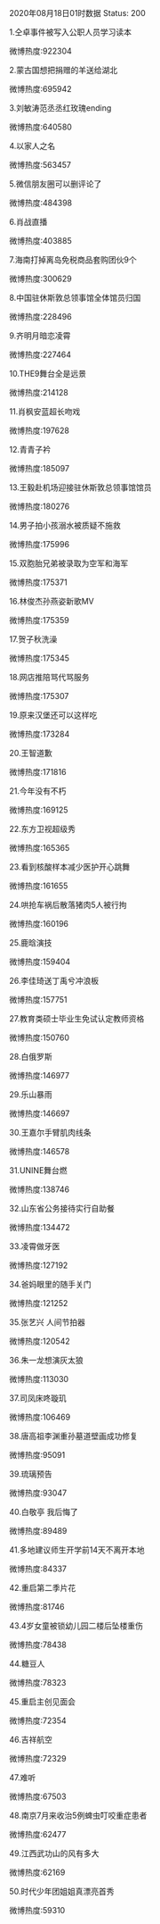 2020年08月18日01时数据
Status: 200

1.仝卓事件被写入公职人员学习读本

微博热度:922304

2.蒙古国想把捐赠的羊送给湖北

微博热度:695942

3.刘敏涛范丞丞红玫瑰ending

微博热度:640580

4.以家人之名

微博热度:563457

5.微信朋友圈可以删评论了

微博热度:484398

6.肖战直播

微博热度:403885

7.海南打掉离岛免税商品套购团伙9个

微博热度:300629

8.中国驻休斯敦总领事馆全体馆员归国

微博热度:228496

9.齐明月暗恋凌霄

微博热度:227464

10.THE9舞台全是远景

微博热度:214128

11.肖枫安蓝超长吻戏

微博热度:197628

12.青青子衿

微博热度:185097

13.王毅赴机场迎接驻休斯敦总领事馆馆员

微博热度:180276

14.男子拍小孩溺水被质疑不施救

微博热度:175996

15.双胞胎兄弟被录取为空军和海军

微博热度:175371

16.林俊杰孙燕姿新歌MV

微博热度:175359

17.贺子秋洗澡

微博热度:175345

18.网店推陪骂代骂服务

微博热度:175307

19.原来汉堡还可以这样吃

微博热度:173284

20.王智道歉

微博热度:171816

21.今年没有不朽

微博热度:169125

22.东方卫视超级秀

微博热度:165365

23.看到核酸样本减少医护开心跳舞

微博热度:161655

24.哄抢车祸后散落猪肉5人被行拘

微博热度:160196

25.鹿晗演技

微博热度:159404

26.李佳琦送丁禹兮冲浪板

微博热度:157751

27.教育类硕士毕业生免试认定教师资格

微博热度:150760

28.白俄罗斯

微博热度:146977

29.乐山暴雨

微博热度:146697

30.王嘉尔手臂肌肉线条

微博热度:146578

31.UNINE舞台燃

微博热度:138746

32.山东省公务接待实行自助餐

微博热度:134472

33.凌霄做牙医

微博热度:127192

34.爸妈眼里的随手关门

微博热度:121252

35.张艺兴 人间节拍器

微博热度:120542

36.朱一龙想演灰太狼

微博热度:113030

37.司凤床咚璇玑

微博热度:106469

38.唐高祖李渊重孙墓道壁画成功修复

微博热度:95091

39.琉璃预告

微博热度:93047

40.白敬亭 我后悔了

微博热度:89489

41.多地建议师生开学前14天不离开本地

微博热度:84337

42.重启第二季片花

微博热度:81746

43.4岁女童被锁幼儿园二楼后坠楼重伤

微博热度:78438

44.糖豆人

微博热度:78323

45.重启主创见面会

微博热度:72354

46.吉祥航空

微博热度:72329

47.难听

微博热度:67503

48.南京7月来收治5例蜱虫叮咬重症患者

微博热度:62477

49.江西武功山的风有多大

微博热度:62169

50.时代少年团姐姐真漂亮首秀

微博热度:59310

